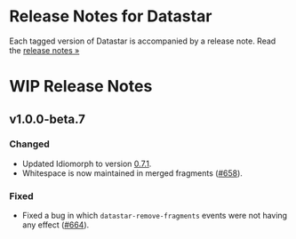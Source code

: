 # Release Notes for Datastar

Each tagged version of Datastar is accompanied by a release note. Read the [release notes »](https://github.com/starfederation/datastar/releases)

# WIP Release Notes

## v1.0.0-beta.7

### Changed

- Updated Idiomorph to version [0.7.1](https://github.com/bigskysoftware/idiomorph/blob/main/CHANGELOG.md#071---2025-02-13).
- Whitespace is now maintained in merged fragments ([#658](https://github.com/starfederation/datastar/issues/658)).

### Fixed

- Fixed a bug in which `datastar-remove-fragments` events were not having any effect ([#664](https://github.com/starfederation/datastar/issues/664)).